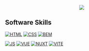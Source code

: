 <div id="header" align="center">
  <img src="https://media.licdn.com/dms/image/D4E16AQG10lzbFHfbqg/profile-displaybackgroundimage-shrink_350_1400/0/1673438163257?e=1678924800&v=beta&t=b6YH5i9rvfPLQ50X7uCDRDzqftIWhV4cep1NIETUSbw"/>
</div>

<h2>Software Skills</h2>

<p dir="auto"><a target="_blank" rel="noopener noreferrer nofollow" href="https://camo.githubusercontent.com/95e7fed5ac45c2d80641f481d2ad70d4449022add11945168c5638019dfef2de/68747470733a2f2f696d672e736869656c64732e696f2f62616467652f2d68746d6c352d3030303f7374796c653d666f722d7468652d6261646765266c6f676f3d68746d6c35"><img src="https://camo.githubusercontent.com/95e7fed5ac45c2d80641f481d2ad70d4449022add11945168c5638019dfef2de/68747470733a2f2f696d672e736869656c64732e696f2f62616467652f2d68746d6c352d3030303f7374796c653d666f722d7468652d6261646765266c6f676f3d68746d6c35" alt="HTML" data-canonical-src="https://img.shields.io/badge/-html5-000?style=for-the-badge&amp;logo=html5" style="max-width: 100%;"></a>
<a target="_blank" rel="noopener noreferrer nofollow" href="https://camo.githubusercontent.com/5f7a6c1fbd4ce4e0b9bb82fcd2c340f3ae7c223120782ff82e9548df08d438c5/68747470733a2f2f696d672e736869656c64732e696f2f62616467652f2d637373332d3030303f7374796c653d666f722d7468652d6261646765266c6f676f3d63737333"><img src="https://camo.githubusercontent.com/5f7a6c1fbd4ce4e0b9bb82fcd2c340f3ae7c223120782ff82e9548df08d438c5/68747470733a2f2f696d672e736869656c64732e696f2f62616467652f2d637373332d3030303f7374796c653d666f722d7468652d6261646765266c6f676f3d63737333" alt="CSS" data-canonical-src="https://img.shields.io/badge/-css3-000?style=for-the-badge&amp;logo=css3" style="max-width: 100%;"></a>
<a target="_blank" rel="noopener noreferrer nofollow" href="https://camo.githubusercontent.com/5c7736e1e5c9fffcba47cd63bd32e6e698d02fd4d96bd79263351285435ea4f7/68747470733a2f2f696d672e736869656c64732e696f2f62616467652f2d42454d2d3030303f7374796c653d666f722d7468652d6261646765266c6f676f3d62656d"><img src="https://camo.githubusercontent.com/5c7736e1e5c9fffcba47cd63bd32e6e698d02fd4d96bd79263351285435ea4f7/68747470733a2f2f696d672e736869656c64732e696f2f62616467652f2d42454d2d3030303f7374796c653d666f722d7468652d6261646765266c6f676f3d62656d" alt="BEM" data-canonical-src="https://img.shields.io/badge/-BEM-000?style=for-the-badge&amp;logo=bem" style="max-width: 100%;"></a>
</p>
<p dir="auto"><a target="_blank" rel="noopener noreferrer nofollow" href="https://camo.githubusercontent.com/3f686040d56ed479c43c2cbd4f3d77b1c08a0429ae1dbb3af4705aeb9d626b9d/68747470733a2f2f696d672e736869656c64732e696f2f62616467652f2d6a6176617363726970742d3030303f7374796c653d666f722d7468652d6261646765266c6f676f3d6a617661736372697074"><img src="https://camo.githubusercontent.com/3f686040d56ed479c43c2cbd4f3d77b1c08a0429ae1dbb3af4705aeb9d626b9d/68747470733a2f2f696d672e736869656c64732e696f2f62616467652f2d6a6176617363726970742d3030303f7374796c653d666f722d7468652d6261646765266c6f676f3d6a617661736372697074" alt="JS" data-canonical-src="https://img.shields.io/badge/-javascript-000?style=for-the-badge&amp;logo=javascript" style="max-width: 100%;"></a>
<a target="_blank" rel="noopener noreferrer nofollow" href="https://camo.githubusercontent.com/67a3c4e7bced2a536bdf6b7b884165b0cf2d32e4425a11570c76932834079e7f/68747470733a2f2f696d672e736869656c64732e696f2f62616467652f2d7675652e6a732d3030303f7374796c653d666f722d7468652d6261646765266c6f676f3d7675652e6a73"><img src="https://camo.githubusercontent.com/67a3c4e7bced2a536bdf6b7b884165b0cf2d32e4425a11570c76932834079e7f/68747470733a2f2f696d672e736869656c64732e696f2f62616467652f2d7675652e6a732d3030303f7374796c653d666f722d7468652d6261646765266c6f676f3d7675652e6a73" alt="VUE" data-canonical-src="https://img.shields.io/badge/-vue.js-000?style=for-the-badge&amp;logo=vue.js" style="max-width: 100%;"></a>
<a target="_blank" rel="noopener noreferrer nofollow" href="https://camo.githubusercontent.com/06cb5a43a4a7885d96e0eb388918011680a737450dc37cfdaf7e6adc9225256f/68747470733a2f2f696d672e736869656c64732e696f2f62616467652f2d6e7578742e6a732d3030303f7374796c653d666f722d7468652d6261646765266c6f676f3d6e7578742e6a73"><img src="https://camo.githubusercontent.com/06cb5a43a4a7885d96e0eb388918011680a737450dc37cfdaf7e6adc9225256f/68747470733a2f2f696d672e736869656c64732e696f2f62616467652f2d6e7578742e6a732d3030303f7374796c653d666f722d7468652d6261646765266c6f676f3d6e7578742e6a73" alt="NUXT" data-canonical-src="https://img.shields.io/badge/-nuxt.js-000?style=for-the-badge&amp;logo=nuxt.js" style="max-width: 100%;"></a>
<a target="_blank" rel="noopener noreferrer nofollow" href="https://camo.githubusercontent.com/17c7ea37bf262ead46a2a8b955fdf141bcb91a357f3a7eb79bf4af9f4b067c2a/68747470733a2f2f696d672e736869656c64732e696f2f62616467652f2d766974652d3030303f7374796c653d666f722d7468652d6261646765266c6f676f3d76697465"><img src="https://camo.githubusercontent.com/17c7ea37bf262ead46a2a8b955fdf141bcb91a357f3a7eb79bf4af9f4b067c2a/68747470733a2f2f696d672e736869656c64732e696f2f62616467652f2d766974652d3030303f7374796c653d666f722d7468652d6261646765266c6f676f3d76697465" alt="VITE" data-canonical-src="https://img.shields.io/badge/-vite-000?style=for-the-badge&amp;logo=vite" style="max-width: 100%;"></a></p>
